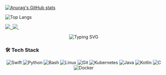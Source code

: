 [![Anurag's GitHub stats](https://github-readme-stats.vercel.app/api?username=onlymyrep&show_icons=true&theme=tokyonight&rank_icon=percentile&include_all_commits=true)](https://github.com/onlymyrep/github-readme-stats)

![Top Langs](https://github-readme-stats.vercel.app/api/top-langs/?username=onlymyrep&layout=compact)

<div id="paft" align="left">
   <div id="paft" align="left">
    <a href="https://t.me/bartonjo">
        <img src="https://img.shields.io/badge/Telegram-2CA5E0?style=for-the-badge&logo=telegram&logoColor=white"/>&nbsp;
    </a>
    <a href="mailto:mukashevilias@gmail.com">
        <img src="https://img.shields.io/badge/Gmail-D14836?style=for-the-badge&logo=gmail&logoColor=white"/>&nbsp;
    </a>
</div> 

<div align="center">

   ![Typing SVG](https://readme-typing-svg.herokuapp.com/?lines=Hi+there,+I'm+Ilyas!;Full+stack+developer;Swift+enthusiast;DevSecOps,+maybe&center=true&size=30)

</div>


### 🛠 Tech Stack
<div align="center">
  
![Swift](https://img.shields.io/badge/-Swift-FA7343?style=for-the-badge&logo=swift&logoColor=white)
![Python](https://img.shields.io/badge/-Python-3776AB?style=for-the-badge&logo=python&logoColor=white)
![Bash](https://img.shields.io/badge/-Bash-4EAA25?style=for-the-badge&logo=gnu-bash&logoColor=white)
![Linux](https://img.shields.io/badge/-Linux-FCC624?style=for-the-badge&logo=linux&logoColor=black)
![Git](https://img.shields.io/badge/-Git-F05032?style=for-the-badge&logo=git&logoColor=white)
![Kubernetes](https://img.shields.io/badge/-Kubernetes-326CE5?style=for-the-badge&logo=kubernetes&logoColor=white)
![Java](https://img.shields.io/badge/-Java-007396?style=for-the-badge&logo=java&logoColor=white)
![Kotlin](https://img.shields.io/badge/-Kotlin-7F52FF?style=for-the-badge&logo=kotlin&logoColor=white)
![C](https://img.shields.io/badge/-C-A8B9CC?style=for-the-badge&logo=c&logoColor=black)
![Docker](https://img.shields.io/badge/-Docker-2496ED?style=for-the-badge&logo=docker&logoColor=white)

</div>
